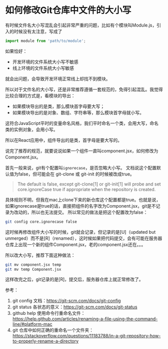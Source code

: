 # 如何修改Git仓库中文件的大小写

有时候文件名大小写混乱会引起非常严重的问题，比如有个模块叫Module.js，引入的时候没有太注意，写成了
```js
import module from 'path/to/module';
```

如果恰好：
- 开发环境的文件系统大小写不敏感
- 线上环境的文件系统大小写敏感

就会出问题，会导致开发环境正常线上却找不到模块。

所以对于文件名的大小写，还是非常推荐遵循一套规范的，免得引起混乱。我觉得比较合理的方式是，看模块的导出：
- 如果模块导出的是类，那么模块首字母要大写；
- 如果模块导出的是对象、数组、字符串等，那么模块首字母就小写。

这符合JavaScript平时的变量命名风格，我们平时命名一个类，会用大写，命名类的实例对象，会用小写。

所以在React应用中，组件导出的是类，首字母是要大写的。

说完了推荐的规范，就要说说如果一个组件一直叫component.jsx，如何修改为Component.jsx。

首先一般来说，git有个配置叫`ignorecase`，是否忽略大小写。
文档说这个配置默认值为false，但可能会在 git-clone 或 git-init 的时候被改成true。
> The default is false, except git-clone[1] or git-init[1] will probe and set core.ignoreCase true if appropriate when the repository is created.

具体规则不明，但我在mac上clone下来的新仓库这个配置都是true。也就是说，如果ignorecase是true的话，直接把组件的名字改为Component.jsx，git是不记录为改动的，所以也无法提交。
所以常见的做法是把这个配置改为false：
```bash
git config core.ignorecase false
```
这时候再修改组件大小写的时候，git就会记录，但记录的是[U]（updated but unmerged）而不是[R]（renamed），这时候如果把代码提交，会有可能在服务器仓库上出现一个新的组件Component.jsx，老的component.jsx还在。。。

所以改大小写，推荐下面这种做法：
```bash
git mv component.jsx temp
git mv temp Component.jsx
```
这样改完之后，git记录的是[R]，提交后，服务器仓库上就正常修改了。

参考：
1. git config 文档：https://git-scm.com/docs/git-config
2. git status 各状态的意义：https://git-scm.com/docs/git-status
3. github help 使用命令行重命名文件：https://help.github.com/articles/renaming-a-file-using-the-command-line/#platform-mac
4. git 仓库中如何正确的重命名一个文件夹：https://stackoverflow.com/questions/11183788/in-a-git-repository-how-to-properly-rename-a-directory